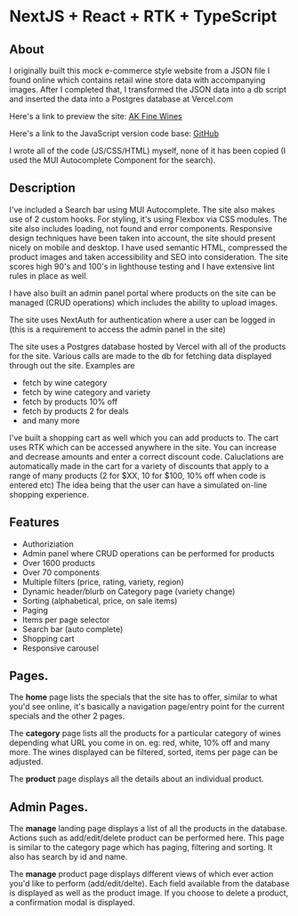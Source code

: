 # NextJS + React + RTK + TypeScript

## About

I originally built this mock e-commerce style website from a JSON file I found online which contains retail wine store data with accompanying images. After I completed that, I transformed the JSON data into a db script and inserted the data into a Postgres database at Vercel.com

Here's a link to preview the site: <a target="_blank" href="https://ak-fine-wines-ts.netlify.app/">AK Fine Wines</a>

Here's a link to the JavaScript version code base: <a target="_blank" href="https://github.com/AgeBK/ak-fine-wines">GitHub</a>

I wrote all of the code (JS/CSS/HTML) myself, none of it has been copied (I used the MUI Autocomplete Component for the search).

## Description

I've included a Search bar using MUI Autocomplete. The site also makes use of 2 custom hooks. For styling, it's using Flexbox via CSS modules. The site also includes loading, not found and error components. Responsive design techniques have been taken into account, the site should present nicely on mobile and desktop. I have used semantic HTML, compressed the product images and taken accessibility and SEO into consideration. The site scores high 90's and 100's in lighthouse testing and I have extensive lint rules in place as well.

I have also built an admin panel portal where products on the site can be managed (CRUD operations) which includes the ability to upload images.

The site uses NextAuth for authentication where a user can be logged in (this is a requirement to access the admin panel in the site)

The site uses a Postgres database hosted by Vercel with all of the products for the site. Various calls are made to the db for fetching data displayed through out the site. Examples are

- fetch by wine category
- fetch by wine category and variety
- fetch by products 10% off
- fetch by products 2 for deals
- and many more

I've built a shopping cart as well which you can add products to. The cart uses RTK which can be accessed anywhere in the site. You can increase and decrease amounts and enter a correct discount code. Caluclations are automatically made in the cart for a variety of discounts that apply to a range of many products (2 for $XX, 10 for $100, 10% off when code is entered etc) The idea being that the user can have a simulated on-line shopping experience.

## Features

- Authoriziation
- Admin panel where CRUD operations can be performed for products
- Over 1600 products
- Over 70 components
- Multiple filters (price, rating, variety, region)
- Dynamic header/blurb on Category page (variety change)
- Sorting (alphabetical, price, on sale items)
- Paging
- Items per page selector
- Search bar (auto complete)
- Shopping cart
- Responsive carousel

## Pages.

The <b>home</b> page lists the specials that the site has to offer, similar to what you'd see online, it's basically a navigation page/entry point for the current specials and the other 2 pages.

The <b>category</b> page lists all the products for a particular category of wines depending what URL you come in on. eg: red, white, 10% off and many more. The wines displayed can be filtered, sorted, items per page can be adjusted.

The <b>product</b> page displays all the details about an individual product.

## Admin Pages.

The <b>manage</b> landing page displays a list of all the products in the database. Actions such as add/edit/delete product can be performed here. This page is similar to the category page which has paging, filtering and sorting. It also has search by id and name.

The <b>manage</b> product page displays different views of which ever action you'd like to perform (add/edit/delte). Each field available from the database is displayed as well as the product image. If you choose to delete a product, a confirmation modal is displayed.
